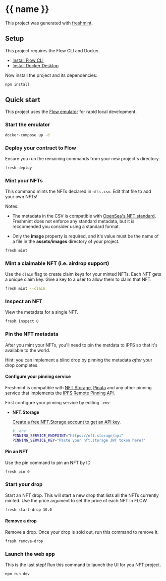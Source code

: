 # {{ name }}

This project was generated with [freshmint](https://github.com/onflow/freshmint).

## Setup

This project requires the Flow CLI and Docker.

- [Install Flow CLI](https://docs.onflow.org/flow-cli/install/)
- [Install Docker Desktop](https://www.docker.com/products/docker-desktop)

Now install the project and its dependencies: 

```sh
npm install
```

## Quick start

This project uses the [Flow emulator](https://github.com/onflow/flow-emulator) for rapid local development.

### Start the emulator

```sh
docker-compose up -d
```

### Deploy your contract to Flow

Ensure you run the remaining commands from your new project's directory.

```sh
fresh deploy
```

### Mint your NFTs

This command mints the NFTs declared in `nfts.csv`. Edit that file to add your own NFTs!

Notes: 

- The metadata in the CSV is compatible with [OpenSea's NFT standard](https://docs.opensea.io/docs/metadata-standards). Freshmint does not enforce any standard metadata, but it is reccomended you consider using a standard format.

- Only the **image** property is required, and it's value must be the name of a file in the **assets/images** directory of your project. 

```sh
fresh mint
```

### Mint a claimable NFT (i.e. airdrop support)

Use the `claim` flag to create claim keys for your minted NFTs.
Each NFT gets a unique claim key. 
Give a key to a user to allow them to claim that NFT.

```sh
fresh mint --claim
```

### Inspect an NFT

View the metadata for a single NFT.

```sh
fresh inspect 0
```

### Pin the NFT metadata

After you mint your NFTs, you'll need to pin the metdata to IPFS so that it's available to the world.

Hint: you can implement a blind drop by pinning the metadata _after_ your drop completes.

#### Configure your pinning service

Freshmint is compatible with [NFT.Storage](https://nft.storage), [Pinata](https://www.pinata.cloud/) and any other pinning service that implements the [IPFS Remote Pinning API](https://ipfs.github.io/pinning-services-api-spec).

First configure your pinning service by editing `.env`:

- **NFT.Storage**

    [Create a free NFT.Storage account to get an API key](https://nft.storage/).

    ```sh
    # .env
    PINNING_SERVICE_ENDPOINT="https://nft.storage/api"
    PINNING_SERVICE_KEY="Paste your nft.storage JWT token here!"
    ```

#### Pin an NFT

Use the pin command to pin an NFT by ID.

```sh
fresh pin 0
```

### Start your drop

Start an NFT drop. This will start a new drop that lists all the NFTs currently minted. Use the price argument to set the price of each NFT in FLOW.

```sh
fresh start-drop 10.0
```

#### Remove a drop

Remove a drop. Once your drop is sold out, run this command to remove it.

```sh
fresh remove-drop
```

### Launch the web app

This is the last step! Run this command to launch the UI for you NFT project.

```sh
npm run dev
```
